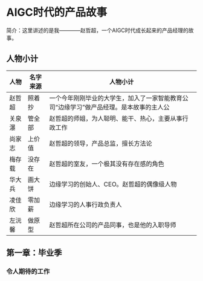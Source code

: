 # AIGC时代的产品故事
简介：这里讲述的是我————赵哲超，一个AIGC时代成长起来的产品经理的故事。
## 人物小计
| 人物 | 名字来源 | 人物小计 |
| - | - | - |
| 赵哲超 | 照着抄 | 一个今年刚刚毕业的大学生，加入了一家智能教育公司“边缘学习”做产品经理。是本故事的主人公 |
| 关泉瀑 | 管全部 | 赵哲超的师姐，为人聪明、能干、热心，主要从事行政工作 |
| 尚家志 | 上价值 | 赵哲超的领导，产品总监，擅长方法论 |
| 梅存载 | 没存在 | 赵哲超的室友，一个极其没有存在感的角色 |
| 华大兵 | 画大饼 | 边缘学习的创始人、CEO。赵哲超的偶像级人物 |
| 凌佳欣 | 零加薪 | 边缘学习的人事行政负责人 |
| 左沅馨 | 做原型 | 赵哲超所在公司的产品同事，也是他的入职导师 |

## 第一章：毕业季
### 令人期待的工作
